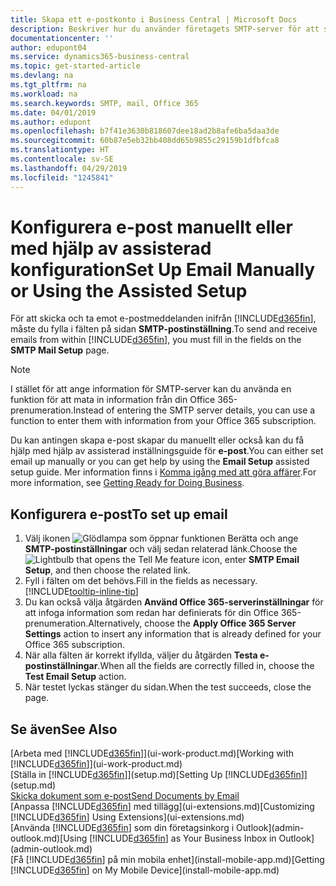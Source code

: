 ```yaml
---
title: Skapa ett e-postkonto i Business Central | Microsoft Docs
description: Beskriver hur du använder företagets SMTP-server för att skicka och ta emot e-postmeddelanden inom Business Central, alternativt hur du använder e-postserverinställningarna som skapats med Office 365-prenumerationen.
documentationcenter: ''
author: edupont04
ms.service: dynamics365-business-central
ms.topic: get-started-article
ms.devlang: na
ms.tgt_pltfrm: na
ms.workload: na
ms.search.keywords: SMTP, mail, Office 365
ms.date: 04/01/2019
ms.author: edupont
ms.openlocfilehash: b7f41e3630b818607dee18ad2b8afe6ba5daa3de
ms.sourcegitcommit: 60b87e5eb32bb408dd65b9855c29159b1dfbfca8
ms.translationtype: HT
ms.contentlocale: sv-SE
ms.lasthandoff: 04/29/2019
ms.locfileid: "1245841"
---
```

# <a name="set-up-email-manually-or-using-the-assisted-setup"></a><span data-ttu-id="4177d-103">Konfigurera e-post manuellt eller med hjälp av assisterad konfiguration</span><span class="sxs-lookup"><span data-stu-id="4177d-103">Set Up Email Manually or Using the Assisted Setup</span></span>
<span data-ttu-id="4177d-104">För att skicka och ta emot e-postmeddelanden inifrån [!INCLUDE[d365fin](includes/d365fin_md.md)], måste du fylla i fälten på sidan **SMTP-postinställning**.</span><span class="sxs-lookup"><span data-stu-id="4177d-104">To send and receive emails from within [!INCLUDE[d365fin](includes/d365fin_md.md)], you must fill in the fields on the **SMTP Mail Setup** page.</span></span>

> [!NOTE]  
>   <span data-ttu-id="4177d-105">I stället för att ange information för SMTP-server kan du använda en funktion för att mata in information från din Office 365-prenumeration.</span><span class="sxs-lookup"><span data-stu-id="4177d-105">Instead of entering the SMTP server details, you can use a function to enter them with information from your Office 365 subscription.</span></span>

<span data-ttu-id="4177d-106">Du kan antingen skapa e-post skapar du manuellt eller också kan du få hjälp med hjälp av assisterad inställningsguide för **e-post**.</span><span class="sxs-lookup"><span data-stu-id="4177d-106">You can either set email up manually or you can get help by using the **Email Setup** assisted setup guide.</span></span> <span data-ttu-id="4177d-107">Mer information finns i [Komma igång med att göra affärer](ui-get-ready-business.md).</span><span class="sxs-lookup"><span data-stu-id="4177d-107">For more information, see [Getting Ready for Doing Business](ui-get-ready-business.md).</span></span>  

## <a name="to-set-up-email"></a><span data-ttu-id="4177d-108">Konfigurera e-post</span><span class="sxs-lookup"><span data-stu-id="4177d-108">To set up email</span></span>
1. <span data-ttu-id="4177d-109">Välj ikonen ![Glödlampa som öppnar funktionen Berätta](media/ui-search/search_small.png "Berätta vad du vill göra") och ange **SMTP-postinställningar** och välj sedan relaterad länk.</span><span class="sxs-lookup"><span data-stu-id="4177d-109">Choose the ![Lightbulb that opens the Tell Me feature](media/ui-search/search_small.png "Tell me what you want to do") icon, enter **SMTP Email Setup**, and then choose the related link.</span></span>
2. <span data-ttu-id="4177d-110">Fyll i fälten om det behövs.</span><span class="sxs-lookup"><span data-stu-id="4177d-110">Fill in the fields as necessary.</span></span> [!INCLUDE[tooltip-inline-tip](includes/tooltip-inline-tip_md.md)]
3. <span data-ttu-id="4177d-111">Du kan också välja åtgärden **Använd Office 365-serverinställningar** för att infoga information som redan har definierats för din Office 365-prenumeration.</span><span class="sxs-lookup"><span data-stu-id="4177d-111">Alternatively, choose the **Apply Office 365 Server Settings** action to insert any information that is already defined for your Office 365 subscription.</span></span>
4. <span data-ttu-id="4177d-112">När alla fälten är korrekt ifyllda, väljer du åtgärden **Testa e-postinställningar**.</span><span class="sxs-lookup"><span data-stu-id="4177d-112">When all the fields are correctly filled in, choose the **Test Email Setup** action.</span></span>
5. <span data-ttu-id="4177d-113">När testet lyckas stänger du sidan.</span><span class="sxs-lookup"><span data-stu-id="4177d-113">When the test succeeds, close the page.</span></span>

## <a name="see-also"></a><span data-ttu-id="4177d-114">Se även</span><span class="sxs-lookup"><span data-stu-id="4177d-114">See Also</span></span>  
<span data-ttu-id="4177d-115">[Arbeta med [!INCLUDE[d365fin](includes/d365fin_md.md)]](ui-work-product.md)</span><span class="sxs-lookup"><span data-stu-id="4177d-115">[Working with [!INCLUDE[d365fin](includes/d365fin_md.md)]](ui-work-product.md)</span></span>  
<span data-ttu-id="4177d-116">[Ställa in [!INCLUDE[d365fin](includes/d365fin_md.md)]](setup.md)</span><span class="sxs-lookup"><span data-stu-id="4177d-116">[Setting Up [!INCLUDE[d365fin](includes/d365fin_md.md)]](setup.md)</span></span>  
[<span data-ttu-id="4177d-117">Skicka dokument som e-post</span><span class="sxs-lookup"><span data-stu-id="4177d-117">Send Documents by Email</span></span>](ui-how-send-documents-email.md)  
<span data-ttu-id="4177d-118">[Anpassa [!INCLUDE[d365fin](includes/d365fin_md.md)] med tillägg](ui-extensions.md)</span><span class="sxs-lookup"><span data-stu-id="4177d-118">[Customizing [!INCLUDE[d365fin](includes/d365fin_md.md)] Using Extensions](ui-extensions.md)</span></span>  
<span data-ttu-id="4177d-119">[Använda [!INCLUDE[d365fin](includes/d365fin_md.md)] som din företagsinkorg i Outlook](admin-outlook.md)</span><span class="sxs-lookup"><span data-stu-id="4177d-119">[Using [!INCLUDE[d365fin](includes/d365fin_md.md)] as Your Business Inbox in Outlook](admin-outlook.md)</span></span>  
<span data-ttu-id="4177d-120">[Få [!INCLUDE[d365fin](includes/d365fin_md.md)] på min mobila enhet](install-mobile-app.md)</span><span class="sxs-lookup"><span data-stu-id="4177d-120">[Getting [!INCLUDE[d365fin](includes/d365fin_md.md)] on My Mobile Device](install-mobile-app.md)</span></span>
